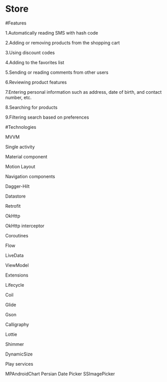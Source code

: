 # Store



#Features   

1.Automatically reading SMS with hash code

2.Adding or removing products from the shopping cart

3.Using discount codes

4.Adding to the favorites list

5.Sending or reading comments from other users

6.Reviewing product features

7.Entering personal information such as address, date of birth, and contact number, etc.

8.Searching for products

9.Filtering search based on preferences



#Technologies

MVVM 

Single activity

Material component 

Motion Layout 

Navigation components 

Dagger-Hilt 

Datastore 

Retrofit 

OkHttp 

OkHttp interceptor  

Coroutines 

Flow 

LiveData 

ViewModel 

Extensions 

Lifecycle 

Coil 

Glide 

Gson 

Calligraphy 

Lottie 

Shimmer 

DynamicSize 

Play services 

MPAndroidChart 
Persian Date Picker 
SSImagePicker
